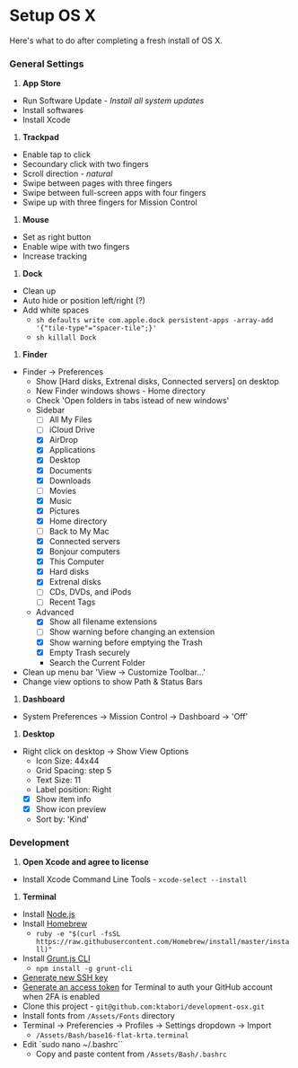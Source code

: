 # Setup OS X
Here's what to do after completing a fresh install of OS X.

### General Settings

1. __App Store__

  - Run Software Update - _Install all system updates_
  - Install softwares
  - Install Xcode

1. __Trackpad__

  - Enable tap to click
  - Secoundary click with two fingers
  - Scroll direction - _natural_
  - Swipe between pages with three fingers
  - Swipe between full-screen apps with four fingers
  - Swipe up with three fingers for Mission Control

1. __Mouse__

  - Set as right button
  - Enable wipe with two fingers
  - Increase tracking

1. __Dock__
  
  - Clean up
  - Auto hide or position left/right (?)
  - Add white spaces
    - ```sh defaults write com.apple.dock persistent-apps -array-add '{"tile-type"="spacer-tile";}' ```
    - ```sh killall Dock ```

1. __Finder__
  
  - Finder -> Preferences
    - Show [Hard disks, Extrenal disks, Connected servers] on desktop
    - New Finder windows shows - Home directory
    - Check 'Open folders in tabs istead of new windows'
    - Sidebar
      - [ ] All My Files
      - [ ] iCloud Drive
      - [X] AirDrop
      - [x] Applications
      - [x] Desktop
      - [x] Documents
      - [x] Downloads
      - [ ] Movies
      - [x] Music
      - [x] Pictures
      - [x] Home directory
      - [ ] Back to My Mac
      - [x] Connected servers
      - [x] Bonjour computers
      - [x] This Computer
      - [x] Hard disks
      - [x] Extrenal disks
      - [ ] CDs, DVDs, and iPods
      - [ ] Recent Tags
    - Advanced
      - [x] Show all filename extensions
      - [ ] Show warning before changing an extension
      - [x] Show warning before emptying the Trash
      - [x] Empty Trash securely
      - Search the Current Folder
  - Clean up menu bar 'View -> Customize Toolbar...'
  - Change view options to show Path & Status Bars

1. __Dashboard__

  - System Preferences -> Mission Control -> Dashboard -> 'Off'

1. __Desktop__

  - Right click on desktop -> Show View Options
    - Icon Size: 44x44
    - Grid Spacing: step 5
    - Text Size: 11
    - Label position: Right
    - [x] Show item info
    - [x] Show icon preview
    - Sort by: 'Kind'


### Development

1. __Open Xcode and agree to license__
  - Install Xcode Command Line Tools - `xcode-select --install`

1. __Terminal__
  - Install [Node.js](https://nodejs.org/)
  - Install [Homebrew](http://brew.sh/)
    - `ruby -e "$(curl -fsSL https://raw.githubusercontent.com/Homebrew/install/master/install)"`
  - Install [Grunt.js CLI](http://gruntjs.com/)
    - `npm install -g grunt-cli` 
  - [Generate new SSH key](https://help.github.com/articles/generating-ssh-keys/)
  - [Generate an access token](https://help.github.com/articles/creating-an-access-token-for-command-line-use/) for Terminal to auth your GitHub account when 2FA is enabled
  - Clone this project - `git@github.com:ktabori/development-osx.git`
  - Install fonts from `/Assets/Fonts` directory
  - Terminal -> Preferencies -> Profiles -> Settings dropdown -> Import 
    - `/Assets/Bash/base16-flat-krta.terminal`
  - Edit `sudo nano ~/.bashrc``
    - Copy and paste content from `/Assets/Bash/.bashrc`
  
